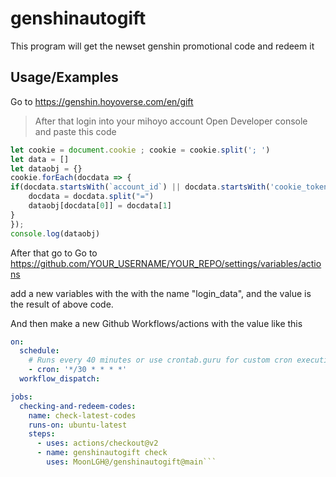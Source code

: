 
# genshinautogift

This program will get the newset genshin promotional code and redeem it


## Usage/Examples
Go to https://genshin.hoyoverse.com/en/gift 
> After that login into your mihoyo account
Open Developer console and paste this code 
```js
let cookie = document.cookie ; cookie = cookie.split('; ')
let data = []
let dataobj = {}
cookie.forEach(docdata => {
if(docdata.startsWith(`account_id`) || docdata.startsWith('cookie_token')){
    docdata = docdata.split("=")
    dataobj[docdata[0]] = docdata[1]
}
});
console.log(dataobj)
```
After that go to 
Go to https://github.com/YOUR_USERNAME/YOUR_REPO/settings/variables/actions

add a new variables with the with the name "login_data", and the value is the result of above code.

And then make a new Github Workflows/actions with the value like this
```yml
on:
  schedule:
    # Runs every 40 minutes or use crontab.guru for custom cron execution
    - cron: '*/30 * * * *'
  workflow_dispatch:

jobs:
  checking-and-redeem-codes:
    name: check-latest-codes
    runs-on: ubuntu-latest
    steps:
      - uses: actions/checkout@v2
      - name: genshinautogift check
        uses: MoonLGH@/genshinautogift@main```